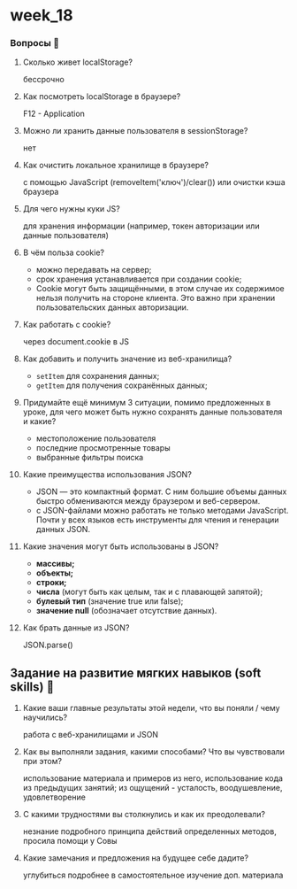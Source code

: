 # week_18

### Вопросы 💎

1. Сколько живет localStorage?

    бессрочно

2. Как посмотреть localStorage в браузере?

    F12 - Application

3. Можно ли хранить данные пользователя в sessionStorage?

    нет

4. Как очистить локальное хранилище в браузере?

    с помощью JavaScript (removeItem('ключ')/clear()) или очистки кэша браузера

5. Для чего нужны куки JS?

    для хранения информации (например, токен авторизации или данные пользователя)

6. В чём польза cookie?

    - можно передавать на сервер;
    - срок хранения устанавливается при создании cookie;
    - Cookie могут быть защищёнными, в этом случае их содержимое нельзя получить на стороне клиента. Это важно при хранении пользовательских данных авторизации.

7. Как работать с cookie?

    через document.cookie в JS

8. Как добавить и получить значение из веб-хранилища? 

    - `setItem` для сохранения данных;
    - `getItem` для получения сохранённых данных;

9. Придумайте ещё минимум 3 ситуации, помимо предложенных в уроке, для чего может быть нужно сохранять данные пользователя и какие? 
    
    - местоположение пользователя
    - последние просмотренные товары
    - выбранные фильтры поиска
    
10. Какие преимущества использования JSON?

    - JSON — это компактный формат. С ним большие объемы данных быстро обмениваются между браузером и веб-сервером.
    - c JSON-файлами можно работать не только методами JavaScript. Почти у всех языков есть инструменты для чтения и генерации данных JSON.

11. Какие значения могут быть использованы в JSON?

    - **массивы;**
    - **объекты;**
    - **строки;**
    - **числа** (могут быть как целым, так и с плавающей запятой);
    - **булевый тип** (значение true или false);
    - **значение null** (обозначает отсутствие данных).

12. Как брать данные из JSON?

    JSON.parse()



## Задание на развитие мягких навыков (soft skills) 🔮

1. Какие ваши главные результаты этой недели, что вы поняли / чему научились?

    работа с веб-хранилищами и JSON

2. Как вы выполняли задания, какими способами? Что вы чувствовали при этом?

    использование материала и примеров из него, использование кода из предыдущих занятий; из ощущений - усталость, воодушевление, удовлетворение

3. С какими трудностями вы столкнулись и как их преодолевали?

    незнание подробного принципа действий определенных методов, просила помощи у Совы

4. Какие замечания и предложения на будущее себе дадите?

    углубиться подробнее в самостоятельное изучение доп. материала
